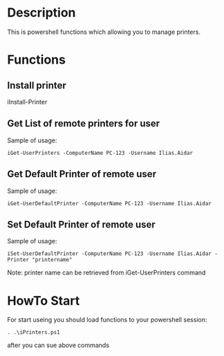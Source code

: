 # Description
This is powershell functions which allowing you to manage printers.

# Functions

## Install printer
iInstall-Printer

## Get List of remote printers for user
Sample of usage:
```
iGet-UserPrinters -ComputerName PC-123 -Username Ilias.Aidar
```

## Get Default Printer of remote user
Sample of usage:
```
iGet-UserDefaultPrinter -ComputerName PC-123 -Username Ilias.Aidar
```

## Set Default Printer of remote user
Sample of usage:
```
iSet-UserDefaultPrinter -ComputerName PC-123 -Username Ilias.Aidar -Printer "printername"
```
Note: printer name can be retrieved from iGet-UserPrinters command


# HowTo Start
For start useing you should load functions to your powershell session:
```
. .\iPrinters.ps1
```
after you can sue above commands